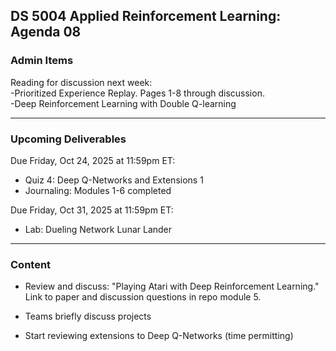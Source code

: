 ## DS 5004 Applied Reinforcement Learning: Agenda 08


### Admin Items

Reading for discussion next week:  
-Prioritized Experience Replay. Pages 1-8 through discussion.  
-Deep Reinforcement Learning with Double Q-learning  

---

### Upcoming Deliverables

Due Friday, Oct 24, 2025 at 11:59pm ET:  
- Quiz 4: Deep Q-Networks and Extensions 1  
- Journaling: Modules 1-6 completed  

Due Friday, Oct 31, 2025 at 11:59pm ET:  
- Lab: Dueling Network Lunar Lander


---

### Content

- Review and discuss: "Playing Atari with Deep Reinforcement Learning." Link to paper and discussion questions in repo module 5.

- Teams briefly discuss projects

- Start reviewing extensions to Deep Q-Networks (time permitting)
